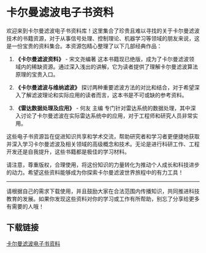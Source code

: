 # 卡尔曼滤波电子书资料

欢迎来到卡尔曼滤波电子书资料库！这里集合了珍贵且难以寻找的关于卡尔曼滤波技术的书籍资源，对于从事信号处理、控制理论、机器学习等领域的朋友来说，这是一份宝贵的资料集合。本资源包精心整理了以下几部经典作品：

1. **《卡尔曼滤波资料》** - 宋文尧编著
   这本书籍现已绝版，成为了卡尔曼滤波领域内的稀缺资源。通过深入浅出的讲解，它为读者提供了理解卡尔曼滤波算法原理的宝贵入口。

2. **《卡尔曼滤波与维纳滤波》**
   探讨两种重要滤波方法的对比和结合，对于希望深入了解滤波理论和实际应用的读者而言，这本书是不可或缺的参考资料。

3. **《雷达数据处理及应用》** - 何友 主编
   专门针对雷达系统的数据处理，其中深入讨论了卡尔曼滤波在实际雷达系统中的应用，对于工程师和研究人员非常实用。

这些电子书资源旨在促进知识共享和学术交流，帮助研究者和学习者更便捷地获取并深入学习卡尔曼滤波及相关领域的高级概念和技术。无论是进行科研工作、工程开发还是自我提升，这些书籍都是极佳的学习材料。

请注意，尊重版权，合理使用，将这份知识的力量转化为推动个人成长和科技进步的动力。希望这些资料能够成为你探索卡尔曼滤波世界旅程中的有力工具！

---

请根据自己的需求下载使用，并且鼓励大家在合法范围内传播知识，共同推进科技教育的发展。如果你发现这些资料对你的学习或工作有所帮助，别忘了分享给更多有需要的人哦！

## 下载链接

[卡尔曼滤波电子书资料](https://pan.quark.cn/s/db16c629989f)